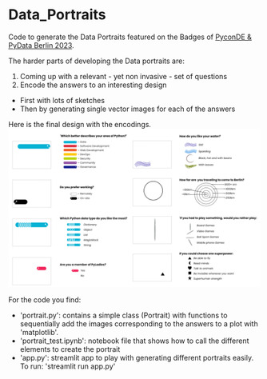 # Data_Portraits
Code to generate the Data Portraits featured on the Badges of [PyconDE &amp; PyData Berlin 2023](https://2023.pycon.de/). 

The harder parts of developing the Data portraits are:
1. Coming up with a relevant - yet non invasive -  set of questions
2. Encode the answers to an interesting design
  - First with lots of sketches
  - Then by generating single vector images for each of the answers

Here is the final design with the encodings.
![image](images/Portrait_Design.png)

For the code you find: 
- 'portrait.py': contains a simple class (Portrait) with functions to sequentially add the images corresponding to the answers to a plot with 'matplotlib'. 
- 'portrait_test.ipynb': notebook file that shows how to call the different elements to create the portrait
- 'app.py': streamlit app to play with generating different portraits easily. To run:
   'streamlit run app.py'

